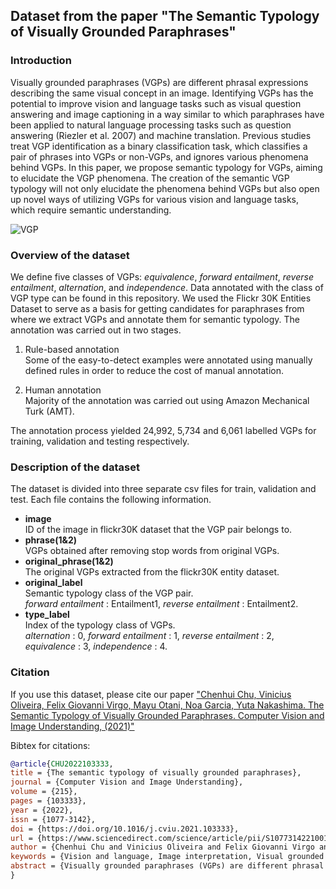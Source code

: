 Dataset from the paper "The Semantic Typology of Visually Grounded Paraphrases" 
------

### Introduction

Visually grounded paraphrases (VGPs) are different phrasal expressions describing the same visual concept in an image. Identifying VGPs has the potential to improve vision and language tasks such as visual question answering and image captioning in a way similar to which paraphrases have been applied to natural language processing tasks such as question answering (Riezler et al. 2007) and machine translation. Previous studies treat VGP identification as a binary classification task, which classifies a pair of phrases into VGPs or non-VGPs, and ignores various phenomena behind VGPs. In this paper, we propose semantic typology for VGPs, aiming to elucidate the VGP phenomena. The creation of the semantic VGP typology will not only elucidate the phenomena behind VGPs but also open up novel ways of utilizing VGPs for various vision and language tasks, which require semantic understanding.  

![VGP](https://ars.els-cdn.com/content/image/1-s2.0-S1077314221001697-gr1_lrg.jpg)

### Overview of the dataset
We define five classes of VGPs: *equivalence*, *forward entailment*, *reverse entailment*, *alternation*, and *independence*. Data annotated with the class of VGP type can be found in this repository. We used the Flickr 30K Entities Dataset to serve as a basis for getting candidates for paraphrases from where we extract VGPs and annotate them for semantic typology. The annotation was carried out in two stages. 

1. Rule-based annotation  
Some of the easy-to-detect examples were annotated using manually defined rules in order to reduce the cost of manual annotation.

2. Human annotation  
Majority of the annotation was carried out using Amazon Mechanical Turk (AMT).
 
The annotation process yielded 24,992, 5,734 and 6,061 labelled VGPs for training, validation and testing respectively.

### Description of the dataset
The dataset is  divided into three separate csv files for train, validation and test. Each file contains the following information. 
* **image**  
ID of the image in flickr30K dataset that the VGP pair belongs to.
* **phrase(1&2)**  
VGPs obtained after removing stop words from original VGPs.
* **original_phrase(1&2)**  
The original VGPs extracted from the flickr30K entity dataset.
* **original_label**  
Semantic typology class of the VGP pair.  
*forward entailment* : Entailment1, *reverse entailment* : Entailment2.
* **type_label**  
Index of the typology class of VGPs.  
*alternation* : 0, *forward entailment* : 1, *reverse entailment* : 2, *equivalence* : 3, *independence* : 4.

### Citation
If you use this dataset, please cite our paper ["Chenhui Chu, Vinicius Oliveira, Felix Giovanni Virgo, Mayu Otani, Noa Garcia, Yuta Nakashima. The Semantic Typology of Visually Grounded Paraphrases. Computer Vision and Image Understanding, (2021)"](https://www.sciencedirect.com/science/article/pii/S1077314221001697)

Bibtex for citations:

```bibtex
@article{CHU2022103333,
title = {The semantic typology of visually grounded paraphrases},
journal = {Computer Vision and Image Understanding},
volume = {215},
pages = {103333},
year = {2022},
issn = {1077-3142},
doi = {https://doi.org/10.1016/j.cviu.2021.103333},
url = {https://www.sciencedirect.com/science/article/pii/S1077314221001697},
author = {Chenhui Chu and Vinicius Oliveira and Felix Giovanni Virgo and Mayu Otani and Noa Garcia and Yuta Nakashima},
keywords = {Vision and language, Image interpretation, Visual grounded paraphrases, Semantic typology, Dataset},
abstract = {Visually grounded paraphrases (VGPs) are different phrasal expressions describing the same visual concept in an image. Previous studies treat VGP identification as a binary classification task, which ignores various phenomena behind VGPs (i.e., different linguistic interpretation of the same visual concept) such as linguistic paraphrases and VGPs from different aspects. In this paper, we propose semantic typology for VGPs, aiming to elucidate the VGP phenomena and deepen the understanding about how human beings interpret vision with language. We construct a large VGP dataset that annotates the class to which each VGP pair belongs according to our typology. In addition, we present a classification model that fuses language and visual features for VGP classification on our dataset. Experiments indicate that joint language and vision representation learning is important for VGP classification. We further demonstrate that our VGP typology can boost the performance of visually grounded textual entailment.}
}
```
